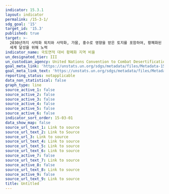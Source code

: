 ```yaml
---
indicator: 15.3.1
layout: indicator
permalink: /15-3-1/
sdg_goal: '15'
target_id: '15.3'
published: true
target: >-
  2030년까지 사막화 퇴치와 사막화, 가뭄, 홍수로 영향을 받은 토지를 포함하여, 황폐화된 토지 및 토양 복원, 그리고 토지 황폐화 가 없는
  세계 달성을 위해 노력 
indicator_name: 국토면적 대비 황폐화 지역 비율
un_designated_tier: III
un_custodian_agency: United Nations Convention to Combat Desertification (UNCCD)
goal_meta_link: 'https://unstats.un.org/sdgs/metadata/files/Metadata-15-03-01.pdf'
goal_meta_link_text: 'https://unstats.un.org/sdgs/metadata/files/Metadata-15-03-01.pdf'
reporting_status: notapplicable
data_non_statistical: false
graph_type: line
source_active_1: false
source_active_2: false
source_active_3: false
source_active_4: false
source_active_5: false
source_active_6: false
indicator_sort_order: 15-03-01
data_show_map: false
source_url_text_1: Link to source
source_url_text_2: Link to Source
source_url_3: Link to source
source_url_text_4: Link to source
source_url_text_5: Link to source
source_url_text_6: Link to source
source_active_7: false
source_url_text_7: Link to source
source_active_8: false
source_url_text_8: Link to source
source_active_9: false
source_url_text_9: Link to source
title: Untitled
---
```

